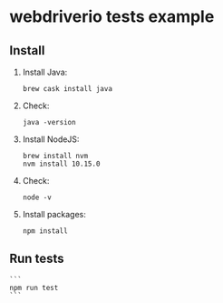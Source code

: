 # webdriverio tests example

## Install
1. Install Java:
    ```
    brew cask install java
    ```
2. Check:
    ```
    java -version
    ```

2. Install NodeJS:
    ```
    brew install nvm
    nvm install 10.15.0
    ```

4. Check:
    ```
    node -v
    ```
3. Install packages:
    ```
    npm install
    ```

## Run tests

    ```
    npm run test
    ```
